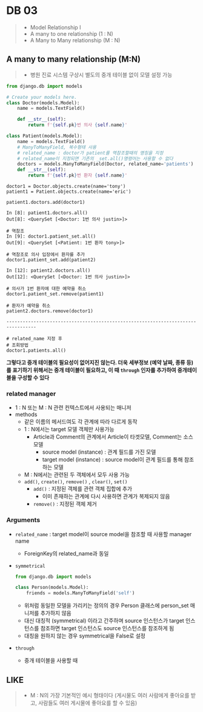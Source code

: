 # DB 03

> - Model Relationship I
> - A many to one relationship (1 : N)
> - A Many to Many relationship (M : N)



## A many to many relationship (M:N)

> - 병원 진료 시스템 구상시 별도의 중개 테이블 없이 모델 설정 가능

```python
from django.db import models

# Create your models here.
class Doctor(models.Model):
    name = models.TextField()

    def __str__(self):
        return f'{self.pk}번 의사 {self.name}'

class Patient(models.Model):
    name = models.TextField()
    # ManyToManyField, 복수형태 사용
    # related_name : doctor가 patient를 역참조할때의 명칭을 지정
    # related_name이 지정되면 기존의 _set.all()명령어는 사용할 수 없다
    doctors = models.ManyToManyField(Doctor, related_name='patients')
    def __str__(self):
        return f'{self.pk}번 환자 {self.name}'
```

```shell
doctor1 = Doctor.objects.create(name='tony')
patient1 = Patient.objects.create(name='eric')

patient1.doctors.add(doctor1)

In [8]: patient1.doctors.all()
Out[8]: <QuerySet [<Doctor: 1번 의사 justin>]>

# 역참조
In [9]: doctor1.patient_set.all()
Out[9]: <QuerySet [<Patient: 1번 환자 tony>]>

# 역참조로 의사 입장에서 환자를 추가
doctor1.patient_set.add(patient2)

In [12]: patient2.doctors.all()
Out[12]: <QuerySet [<Doctor: 1번 의사 justin>]>

# 의사가 1번 환자에 대한 예약을 취소
doctor1.patient_set.remove(patient1)

# 환자가 예약을 취소
patient2.doctors.remove(doctor1)

---------------------------------------------------------------------------------

# related_name 지정 후
# 조회방법
doctor1.patients.all()
```



**그렇다고 중개 테이블의 필요성이 없어지진 않는다. 더욱 세부정보 (예약 날짜, 종류 등)를 표기하기 위해서는 중개 테이블이 필요하고, 이 때 `through` 인자를 추가하여 중개테이블을 구성할 수 있다**



### related manager

- 1 : N 또는 M : N 관련 컨텍스트에서 사용되는 매니저
- methods
  - 같은 이름의 메서드여도 각 관계에 따라 다르게 동작
  - 1 : N에서는 target 모델 객체만 사용가능 
    - Article과 Comment의 관계에서 Article이 타겟모델, Comment는 소스모델
      - source model (instance) : 관계 필드를 가진 모델
      - target model (instance) : source model이 관계 필드를 통해 참조하는 모델 
  - M : N에서는 관련된 두 객체에서 모두 사용 가능  
  - `add()`, `create()`, `remove()` , `clear()`, `set()`
    - `add()` : 지정된 객체를 관련 객체 집합에 추가 
      - 이미 존재하는 관계에 다시 사용하면 관계가 복제되지 않음
    - `remove()` : 지정된 객체 제거



### Arguments

- `related_name` : target model이 source model을 참조할 때 사용할 manager name

  - ForeignKey의 related_name과 동일

- `symmetrical` 

  ```python
  from django.db import models
  
  class Person(models.Model):
      friends = models.ManyToManyField('self')
  ```

  - 위처럼 동일한 모델을 가리키는 정의의 경우 Person 클래스에 person_set 매니저를 추가하지 않음
  - 대신 대칭적 (symmetrical) 이라고 간주하며 source 인스턴스가 target 인스턴스를 참조하면 target 인스턴스도 source 인스턴스를 참조하게 됨 
  - 대칭을 원하지 않는 경우 symmetrical을 False로 설정

- `through` 

  - 중개 테이블을 사용할 때 



## LIKE

> - M : N의 가장 기본적인 예시 형태이다 (게시물도 여러 사람에게 좋아요를 받고, 사람들도 여러 게시물에 좋아요를 할  수 있음)









